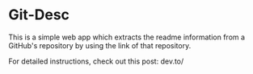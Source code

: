 # Git-Desc

This is a simple web app which extracts the readme information from a GitHub's repository
by using the link of that repository.

For detailed instructions, check out this post: dev.to/

